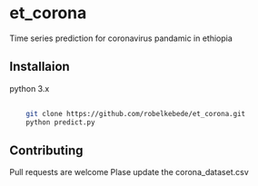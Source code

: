 # et_corona
Time series prediction for coronavirus pandamic in ethiopia





## Installaion

python 3.x

```bash
	
    git clone https://github.com/robelkebede/et_corona.git
    python predict.py

```


## Contributing

Pull requests are welcome Plase update the corona_dataset.csv
